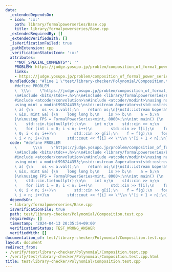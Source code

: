 ```yaml
---
data:
  _extendedDependsOn:
  - icon: ':x:'
    path: library/formalpowerseries/Base.cpp
    title: library/formalpowerseries/Base.cpp
  _extendedRequiredBy: []
  _extendedVerifiedWith: []
  _isVerificationFailed: true
  _pathExtension: cpp
  _verificationStatusIcon: ':x:'
  attributes:
    '*NOT_SPECIAL_COMMENTS*': ''
    PROBLEM: https://judge.yosupo.jp/problem/composition_of_formal_power_series
    links:
    - https://judge.yosupo.jp/problem/composition_of_formal_power_series
  bundledCode: "#line 1 \"test/library-checker/Polynomial/Composition.test.cpp\"\n\
    #define PROBLEM                                                              \
    \  \\\n    \"https://judge.yosupo.jp/problem/composition_of_formal_power_series\"\
    \n#include <bits/stdc++.h>\n\n#include <library/formalpowerseries/Base.cpp>\n\n\
    #include <atcoder/convolution>\n#include <atcoder/modint>\nusing namespace atcoder;\n\
    using mint = modint998244353;\nstd::ostream &operator<<(std::ostream &os, mint\
    \ a) {\n    os << a.val();\n    return os;\n}\nstd::istream &operator>>(std::istream\
    \ &is, mint &a) {\n    long long b;\n    is >> b;\n    a = b;\n    return is;\n\
    }\n\nusing FPS = FormalPowerSeries<mint, 8000>;\n\nint main() {\n    std::ios::sync_with_stdio(false);\n\
    \    std::cin.tie(nullptr);\n\n    int n;\n    std::cin >> n;\n    FPS f(n), g(n);\n\
    \    for (int i = 0; i < n; i++)\n        std::cin >> f[i];\n    for (int i =\
    \ 0; i < n; i++)\n        std::cin >> g[i];\n    f = f(g);\n    for (int i = 0;\
    \ i < n; i++)\n        std::cout << f[i] << \"\\n \"[i + 1 < n];\n}\n"
  code: "#define PROBLEM                                                         \
    \       \\\n    \"https://judge.yosupo.jp/problem/composition_of_formal_power_series\"\
    \n#include <bits/stdc++.h>\n\n#include <library/formalpowerseries/Base.cpp>\n\n\
    #include <atcoder/convolution>\n#include <atcoder/modint>\nusing namespace atcoder;\n\
    using mint = modint998244353;\nstd::ostream &operator<<(std::ostream &os, mint\
    \ a) {\n    os << a.val();\n    return os;\n}\nstd::istream &operator>>(std::istream\
    \ &is, mint &a) {\n    long long b;\n    is >> b;\n    a = b;\n    return is;\n\
    }\n\nusing FPS = FormalPowerSeries<mint, 8000>;\n\nint main() {\n    std::ios::sync_with_stdio(false);\n\
    \    std::cin.tie(nullptr);\n\n    int n;\n    std::cin >> n;\n    FPS f(n), g(n);\n\
    \    for (int i = 0; i < n; i++)\n        std::cin >> f[i];\n    for (int i =\
    \ 0; i < n; i++)\n        std::cin >> g[i];\n    f = f(g);\n    for (int i = 0;\
    \ i < n; i++)\n        std::cout << f[i] << \"\\n \"[i + 1 < n];\n}"
  dependsOn:
  - library/formalpowerseries/Base.cpp
  isVerificationFile: true
  path: test/library-checker/Polynomial/Composition.test.cpp
  requiredBy: []
  timestamp: '2024-04-13 20:35:54+09:00'
  verificationStatus: TEST_WRONG_ANSWER
  verifiedWith: []
documentation_of: test/library-checker/Polynomial/Composition.test.cpp
layout: document
redirect_from:
- /verify/test/library-checker/Polynomial/Composition.test.cpp
- /verify/test/library-checker/Polynomial/Composition.test.cpp.html
title: test/library-checker/Polynomial/Composition.test.cpp
---
```

